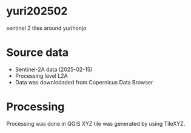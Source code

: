 # yuri202502
sentinel 2 tiles around yurihonjo


# Source data
* Sentinel-2A data (2025-02-15)  
* Processing level L2A
* Data was downlodaded from Copernicus Data Browser

# Processing
Processing was done in QGIS 
XYZ tile was generated by using TileXYZ.
